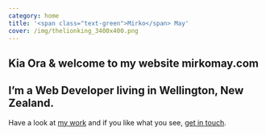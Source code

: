 ```yaml
---
category: home
title: '<span class="text-green">Mirko</span> May'
cover: /img/thelionking_3400x400.png
---
```


## Kia Ora & welcome to my website **mirkomay.com**

## I’m a Web Developer living in Wellington, New Zealand.

Have a look at [my work](/portfolio) and if you like what you see, [get in touch](/contact).
